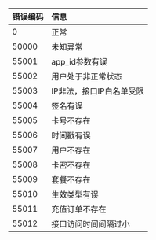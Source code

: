 错误编码|信息
:------------|:------------
0 | 正常
50000 |未知异常
55001 |app_id参数有误
55002 |用户处于非正常状态
55003 |IP非法，接口IP白名单受限
55004 |签名有误
55005 |卡号不存在
55006 |时间戳有误
55007 |用户不存在
55008 |卡密不存在
55009 |套餐不存在
55010 |生效类型有误
55011 |充值订单不存在
55012 |接口访问时间间隔过小
